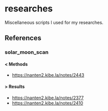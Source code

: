 # researches
Miscellaneous scripts I used for my researches.

## References

### solar_moon_scan

#### < Methods
- https://nanten2.kibe.la/notes/2443
#### > Results
- https://nanten2.kibe.la/notes/2377
- https://nanten2.kibe.la/notes/2410  

